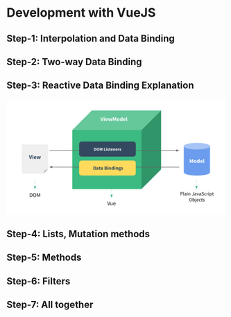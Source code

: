 # Development with VueJS

## Step-1: Interpolation and Data Binding
## Step-2: Two-way Data Binding
## Step-3: Reactive Data Binding Explanation
![Alt text](assets/mvvm.png?raw=true "MVVM")
## Step-4: Lists, Mutation methods
## Step-5: Methods
## Step-6: Filters
## Step-7: All together